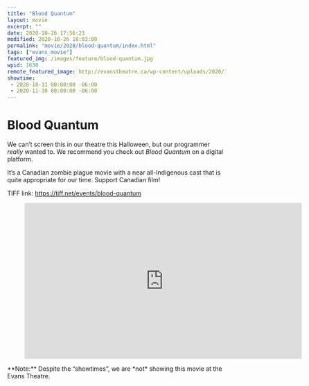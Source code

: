 ```yaml
---
title: "Blood Quantum"
layout: movie
excerpt: ""
date: 2020-10-26 17:56:23
modified: 2020-10-26 18:03:00
permalink: "movie/2020/blood-quantum/index.html"
tags: ["evans_movie"]
featured_img: /images/feature/blood-quantum.jpg
wpid: 1630
remote_featured_image: http://evanstheatre.ca/wp-content/uploads/2020/10/blood-quantum.jpg
showtime: 
 - 2020-10-31 00:00:00 -06:00
 - 2020-11-30 00:00:00 -06:00
---
```


# Blood Quantum

We can’t screen this in our theatre this Halloween, but our programmer *really* wanted to. We recommend you check out *Blood Quantum* on a digital platform.

It’s a Canadian zombie plague movie with a near all-Indigenous cast that is quite appropriate for our time. Support Canadian film!

TIFF link: <https://tiff.net/events/blood-quantum>

<figure class="wp-block-embed-youtube wp-block-embed is-type-video is-provider-youtube wp-embed-aspect-16-9 wp-has-aspect-ratio"><div class="wp-block-embed__wrapper"><span class="embed-youtube" style="text-align:center; display: block;"><iframe allowfullscreen="true" class="youtube-player" height="360" loading="lazy" sandbox="allow-scripts allow-same-origin allow-popups allow-presentation" src="https://www.youtube.com/embed/GxWrPr3XQjc?version=3&rel=1&showsearch=0&showinfo=1&iv_load_policy=1&fs=1&hl=en-US&autohide=2&wmode=transparent" style="border:0;" width="640"></iframe></span></div></figure>**Note:** Despite the “showtimes”, we are *not* showing this movie at the Evans Theatre.